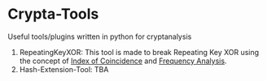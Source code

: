 # Crypta-Tools
Useful tools/plugins written in python for cryptanalysis

1. RepeatingKeyXOR:
    This tool is made to break Repeating Key XOR using the concept of [Index of Coincidence](http://www.cs.mtu.edu/~shene/NSF-4/Tutorial/VIG/Vig-IOC.html) and [Frequency Analysis](https://en.wikipedia.org/wiki/Frequency_analysis).
2. Hash-Extension-Tool:
    TBA
